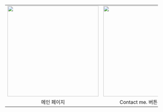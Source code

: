 

<table>
  <tr>
    <td><img src="https://github.com/user-attachments/assets/c33e0689-55d9-4284-969a-f74abf234fef" width="300"></td>
    <td><img src="https://github.com/user-attachments/assets/d4eac40f-85b6-4d29-90b9-31b1c409d4c1" width="300"></td>
  </tr>
  <tr>
    <td align="center">메인 페이지</td>
    <td align="center">Contact me. 버튼 눌렀을 때</td>
  </tr>
</table>

